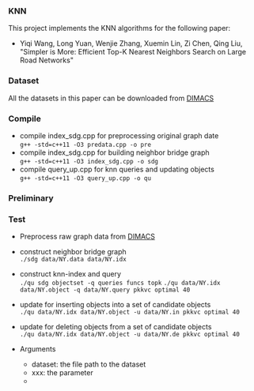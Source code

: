 ### KNN
This project implements the KNN algorithms for the following paper:
* Yiqi Wang, Long Yuan,  Wenjie Zhang, Xuemin Lin, Zi Chen, Qing Liu, "Simpler is More: Efficient Top-K Nearest Neighbors Search on Large Road Networks"

### Dataset

All the datasets in this paper can be downloaded from [DIMACS](http://www.diag.uniroma1.it/~challenge9/download.shtml)

### Compile
* compile index_sdg.cpp for preprocessing original graph date <br>
  `g++ -std=c++11 -O3 predata.cpp -o pre`
* compile index_sdg.cpp for building neighbor bridge graph <br>
  `g++ -std=c++11 -O3 index_sdg.cpp -o sdg`
* compile query_up.cpp for knn queries and updating objects <br>
  `g++ -std=c++11 -O3 query_up.cpp -o qu` 

### Preliminary

### Test
* Preprocess raw graph data from [DIMACS](http://www.diag.uniroma1.it/~challenge9/download.shtml)
  
* construct neighbor bridge graph <br>
  `./sdg data/NY.data data/NY.idx`
  
* construct knn-index and query <br>
  `./qu sdg objectset -q queries funcs topk`
  `./qu data/NY.idx data/NY.object -q data/NY.query pkkvc optimal 40`
  
* update for inserting objects into a set of candidate objects <br>
  `./qu data/NY.idx data/NY.object -u data/NY.in pkkvc optimal 40`
  
* update for deleting objects from a set of candidate objects <br>
  `./qu data/NY.idx data/NY.object -u data/NY.de pkkvc optimal 40`

* Arguments
  * dataset: the file path to the dataset
  * xxx: the parameter
  * 

